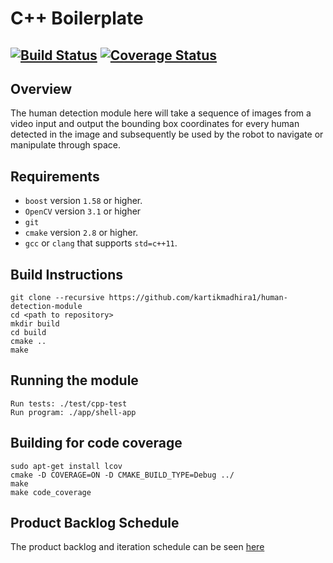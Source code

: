 # C++ Boilerplate
[![Build Status](https://travis-ci.org/kartikmadhira1/human-detection-module.svg?branch=master)](https://travis-ci.org/kartikmadhira1/human-detection-module)
[![Coverage Status](https://coveralls.io/repos/github/kartikmadhira1/human-detection-module/badge.svg?branch=master)](https://coveralls.io/github/kartikmadhira1/human-detection-module?branch=master)
---

## Overview

The human detection module here will take a sequence of images from a video input and output
the bounding box coordinates for every human detected in the image and subsequently be used by
the robot to navigate or manipulate through space.

## Requirements

- `boost` version `1.58` or higher. 
- `OpenCV` version `3.1` or higher 
- `git`
- `cmake` version `2.8` or higher.
- `gcc` or `clang` that supports `std=c++11`.

## Build Instructions
```
git clone --recursive https://github.com/kartikmadhira1/human-detection-module
cd <path to repository>
mkdir build
cd build
cmake ..
make
```
## Running the module
```
Run tests: ./test/cpp-test
Run program: ./app/shell-app
```

## Building for code coverage
```
sudo apt-get install lcov
cmake -D COVERAGE=ON -D CMAKE_BUILD_TYPE=Debug ../
make
make code_coverage
```

## Product Backlog Schedule

The product backlog and iteration schedule can be seen [here](https://docs.google.com/spreadsheets/d/1X_c9bMi0b7AIUzMgMdLq84g2H6-rCiPsTc2X1IaxRng/edit?usp=sharing)
